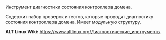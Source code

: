 Инструмент диагностики состояния контроллера домена.

Содержит набор проверок и тестов, которые проводят диагностику состояния контроллера домена. Имеет модульную структуру.

**ALT Linux Wiki:** <https://www.altlinux.org/Диагностические_инструменты>
